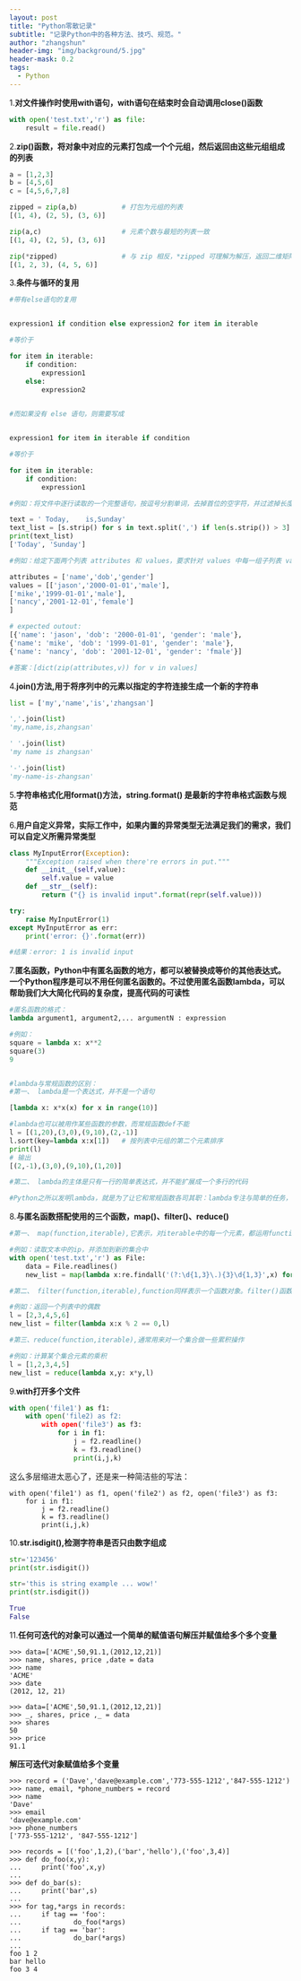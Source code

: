 ```yaml
---
layout: post
title: "Python零散记录"
subtitle: "记录Python中的各种方法、技巧、规范。"
author: "zhangshun"
header-img: "img/background/5.jpg"
header-mask: 0.2
tags:
  - Python
---
```


1.**对文件操作时使用with语句，with语句在结束时会自动调用close()函数**

```python
with open('test.txt','r') as file:
	result = file.read()
```

2.**zip()函数，将对象中对应的元素打包成一个个元组，然后返回由这些元组组成的列表**

```python
a = [1,2,3]
b = [4,5,6]
c = [4,5,6,7,8]

zipped = zip(a,b)			# 打包为元组的列表
[(1, 4), (2, 5), (3, 6)]

zip(a,c)					# 元素个数与最短的列表一致
[(1, 4), (2, 5), (3, 6)]

zip(*zipped)				# 与 zip 相反，*zipped 可理解为解压，返回二维矩阵式
[(1, 2, 3), (4, 5, 6)]
```

3.**条件与循环的复用**

```python
#带有else语句的复用


expression1 if condition else expression2 for item in iterable

#等价于

for item in iterable:
	if condition:
		expression1
	else:
		expression2
 

#而如果没有 else 语句，则需要写成


expression1 for item in iterable if condition

#等价于

for item in iterable:
	if condition:
		expression1

#例如：将文件中逐行读取的一个完整语句，按逗号分割单词，去掉首位的空字符，并过滤掉长度小于等于 3 的单词，最后返回由单词组成的列表

text = ' Today,    is,Sunday'
text_list = [s.strip() for s in text.split(',') if len(s.strip()) > 3]
print(text_list)
['Today', 'Sunday']

#例如：给定下面两个列表 attributes 和 values，要求针对 values 中每一组子列表 value，输出其和 attributes 中的键对应后的字典，最后返回字典组成的列表，分别用一行和多行条件循环语句，来实现这个功能

attributes = ['name','dob','gender']
values = [['jason','2000-01-01','male'],
['mike','1999-01-01','male'],
['nancy','2001-12-01','female']
]

# expected outout:
[{'name': 'jason', 'dob': '2000-01-01', 'gender': 'male'},
{'name': 'mike', 'dob': '1999-01-01', 'gender': 'male'},
{'name': 'nancy', 'dob': '2001-12-01', 'gender': 'fmale'}]

#答案：[dict(zip(attributes,v)) for v in values]
```

4.**join()方法,用于将序列中的元素以指定的字符连接生成一个新的字符串**

```python
list = ['my','name','is','zhangsan']

','.join(list)
'my,name,is,zhangsan'

' '.join(list)
'my name is zhangsan'

'-'.join(list)
'my-name-is-zhangsan'
```

5.**字符串格式化用format()方法，string.format() 是最新的字符串格式函数与规范**

6.**用户自定义异常，实际工作中，如果内置的异常类型无法满足我们的需求，我们可以自定义所需异常类型**

```python
class MyInputError(Exception):
	"""Exception raised when there're errors in put."""
	def __init__(self,value):
		self.value = value
	def __str__(self):
		return ("{} is invalid input".format(repr(self.value)))

try:
	raise MyInputError(1)
except MyInputError as err:
	print('error: {}'.format(err))

#结果：error: 1 is invalid input
```

7.**匿名函数，Python中有匿名函数的地方，都可以被替换成等价的其他表达式。一个Python程序是可以不用任何匿名函数的。不过使用匿名函数lambda，可以帮助我们大大简化代码的复杂度，提高代码的可读性**

```python
#匿名函数的格式：
lambda argument1, argument2,... argumentN : expression

#例如：
square = lambda x: x**2
square(3)
9


#lambda与常规函数的区别：
#第一、 lambda是一个表达式，并不是一个语句

[lambda x: x*x(x) for x in range(10)]

#lambda也可以被用作某些函数的参数，而常规函数def不能
l = [(1,20),(3,0),(9,10),(2,-1)]
l.sort(key=lambda x:x[1])	# 按列表中元组的第二个元素排序
print(l)
# 输出
[(2,-1),(3,0),(9,10),(1,20)]

#第二、 lambda的主体是只有一行的简单表达式，并不能扩展成一个多行的代码

#Python之所以发明lambda，就是为了让它和常规函数各司其职：lambda专注与简单的任务，而常规函数则负责更复杂的多行逻辑。
```

8.**与匿名函数搭配使用的三个函数，map()、filter()、reduce()**

```python
#第一、 map(function,iterable),它表示，对iterable中的每一个元素，都运用function这个函数，最后返回一个新的可遍历的集合

#例如：读取文本中的ip，并添加到新的集合中
with open('test.txt','r') as File:
	data = File.readlines()
	new_list = map(lambda x:re.findall('(?:\d{1,3}\.){3}\d{1,3}',x) for x in data)

#第二、 filter(function,iterable),function同样表示一个函数对象。filter()函数表示对iterable中的每个元素，都是用function判断，最后将返回结果为True元素组成一个新的可遍历的集合

#例如：返回一个列表中的偶数
l = [2,3,4,5,6]
new_list = filter(lambda x:x % 2 == 0,l)

#第三、reduce(function,iterable),通常用来对一个集合做一些累积操作

#例如：计算某个集合元素的乘积
l = [1,2,3,4,5]
new_list = reduce(lambda x,y: x*y,l)
```

9.**with打开多个文件**

```python
with open('file1') as f1:
    with open('file2) as f2:
        with open('file3') as f3:
            for i in f1:
                j = f2.readline()
                k = f3.readline()
                print(i,j,k)
```
这么多层缩进太恶心了，还是来一种简洁些的写法：
```
with open('file1') as f1, open('file2') as f2, open('file3') as f3:
    for i in f1:
        j = f2.readline()
        k = f3.readline()
        print(i,j,k)
```

10.**str.isdigit(),检测字符串是否只由数字组成**

```python
str='123456'
print(str.isdigit())

str='this is string example ... wow!'
print(str.isdigit())

True
False
```
11.**任何可迭代的对象可以通过一个简单的赋值语句解压并赋值给多个多个变量**

```
>>> data=['ACME',50,91.1,(2012,12,21)]
>>> name, shares, price ,date = data
>>> name
'ACME'
>>> date
(2012, 12, 21)

>>> data=['ACME',50,91.1,(2012,12,21)]
>>> _, shares, price ,_ = data
>>> shares
50
>>> price
91.1
```

**解压可迭代对象赋值给多个变量**

```
>>> record = ('Dave','dave@example.com','773-555-1212','847-555-1212')
>>> name, email, *phone_numbers = record
>>> name
'Dave'
>>> email
'dave@example.com'
>>> phone_numbers
['773-555-1212', '847-555-1212']
```

```
>>> records = [('foo',1,2),('bar','hello'),('foo',3,4)]
>>> def do_foo(x,y):
...     print('foo',x,y)
...
>>> def do_bar(s):
...     print('bar',s)
...
>>> for tag,*args in records:
...     if tag == 'foo':
...             do_foo(*args)
...     if tag == 'bar':
...             do_bar(*args)
...
foo 1 2
bar hello
foo 3 4
```